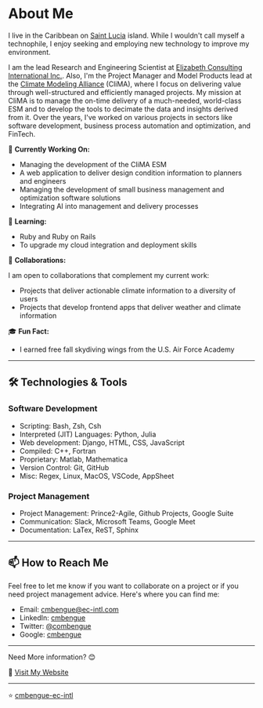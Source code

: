 # About Me

I live in the Caribbean on [Saint Lucia](https://en.wikipedia.org/wiki/Saint_Lucia) island. While I wouldn't call myself a technophile, I enjoy seeking and employing new technology to improve my environment.

I am the lead Research and Engineering Scientist at [Elizabeth Consulting International Inc.](https://www.ec-intl.com). Also, I'm the Project Manager and Model Products lead at the [Climate Modeling Alliance](https://clima.caltech.edu) (CliMA), where I focus on delivering value through well-structured and efficiently managed projects. My mission at CliMA is to manage the on-time delivery of a much-needed, world-class ESM and to develop the tools to decimate the data and insights derived from it. Over the years, I've worked on various projects in sectors like software development, business process automation and optimization, and FinTech.

🔭 **Currently Working On:**

- Managing the development of the CliMA ESM
- A web application to deliver design condition information to planners and engineers
- Managing the development of small business management and optimization software solutions
- Integrating AI into management and delivery processes

🌱 **Learning:**

- Ruby and Ruby on Rails
- To upgrade my cloud integration and deployment skills

👯 **Collaborations:**

I am open to collaborations that complement my current work:

- Projects that deliver actionable climate information to a diversity of users
- Projects that develop frontend apps that deliver weather and climate information

🎓 **Fun Fact:**

- I earned free fall skydiving wings from the U.S. Air Force Academy

---

## 🛠️ Technologies & Tools

### Software Development

- Scripting: Bash, Zsh, Csh
- Interpreted (JIT) Languages: Python, Julia
- Web development: Django, HTML, CSS, JavaScript
- Compiled: C++, Fortran
- Proprietary: Matlab, Mathematica
- Version Control: Git, GitHub
- Misc: Regex, Linux, MacOS, VSCode, AppSheet

### Project Management

- Project Management: Prince2-Agile, Github Projects, Google Suite
- Communication: Slack, Microsoft Teams, Google Meet
- Documentation: LaTex, ReST, Sphinx

---

## 📫 How to Reach Me

Feel free to let me know if you want to collaborate on a project or if you need project management advice. Here's where you can find me:

- Email: [cmbengue@ec-intl.com](mailto:cmbengue@ec-intl.com)
- LinkedIn: [cmbengue](https://www.linkedin.com/in/cmbengue/)
- Twitter: [@combengue](https://twitter.com/combengue)
- Google: [cmbengue](https://g.dev/cmbengue)

---

Need More information? 😊

🔗 [Visit My Website](https://cmbengue-ec-intl.github.io)

---

⭐️ [cmbengue-ec-intl](https://github.com/cmbengue-ec-intl)
